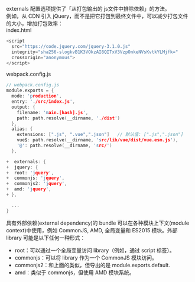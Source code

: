 externals 配置选项提供了「从打包输出的 js文件中排除依赖」的方法。<br />例如，从 CDN 引入 jQuery，而不是把它打包到最终文件中，可以减少打包文件的大小，增加打包效率：<br />index.html
```c
<script
  src="https://code.jquery.com/jquery-3.1.0.js"
  integrity="sha256-slogkvB1K3VOkzAI8QITxV3VzpOnkeNVsKvtkYLMjfk="
  crossorigin="anonymous">
</script>
```
webpack.config.js
```c
// webpack.config.js
module.exports = {
  mode: 'production',
  entry: './src/index.js',
  output: {
    filename: 'main.[hash].js',
    path: path.resolve(__dirname, './dist')
  },
  alias: {
    extensions: [".js", ".vue",".json"]   // 默认值: [".js",".json"]
    vue$: path.resolve(__dirname, 'src/lib/vue/dist/vue.esm.js'),
    '@': path.resolve(__dirname, 'src/')
  },

+  externals: {
+  jquery: {
+  root: 'jquery',
+  commonjs: 'jquery',
+  commonjs2: 'jquery',
+  amd: 'jquery',
+ },

  ...
}

```
具有外部依赖(external dependency)的 bundle 可以在各种模块上下文(module context)中使用，例如 CommonJS, AMD, 全局变量和 ES2015 模块。外部 library 可能是以下任何一种形式：

- root：可以通过一个全局变量访问 library（例如，通过 script 标签）。
- commonjs：可以将 library 作为一个 CommonJS 模块访问。
- commonjs2：和上面的类似，但导出的是 module.exports.default.
- amd：类似于 commonjs，但使用 AMD 模块系统。
